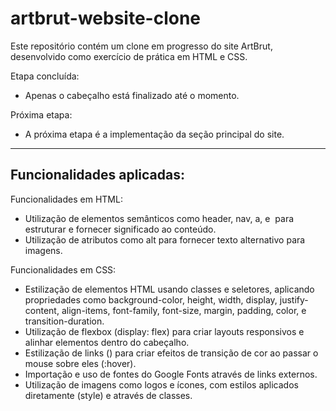 # artbrut-website-clone
Este repositório contém um clone em progresso do site ArtBrut, desenvolvido como exercício de prática em HTML e CSS.

Etapa concluída:
- Apenas o cabeçalho está finalizado até o momento. 

Próxima etapa:
- A próxima etapa é a implementação da seção principal do site.

<hr>

<h2>Funcionalidades aplicadas:</h2>

Funcionalidades em HTML:
- Utilização de elementos semânticos como header, nav, a, e <img> para estruturar e fornecer significado ao conteúdo.
- Utilização de atributos como alt para fornecer texto alternativo para imagens.

Funcionalidades em CSS:
- Estilização de elementos HTML usando classes e seletores, aplicando propriedades como background-color, height, width, display, justify-content, align-items, font-family, font-size, margin, padding, color, e transition-duration.
- Utilização de flexbox (display: flex) para criar layouts responsivos e alinhar elementos dentro do cabeçalho.
- Estilização de links (<a>) para criar efeitos de transição de cor ao passar o mouse sobre eles (:hover).
- Importação e uso de fontes do Google Fonts através de links externos.
- Utilização de imagens como logos e ícones, com estilos aplicados diretamente (style) e através de classes.
